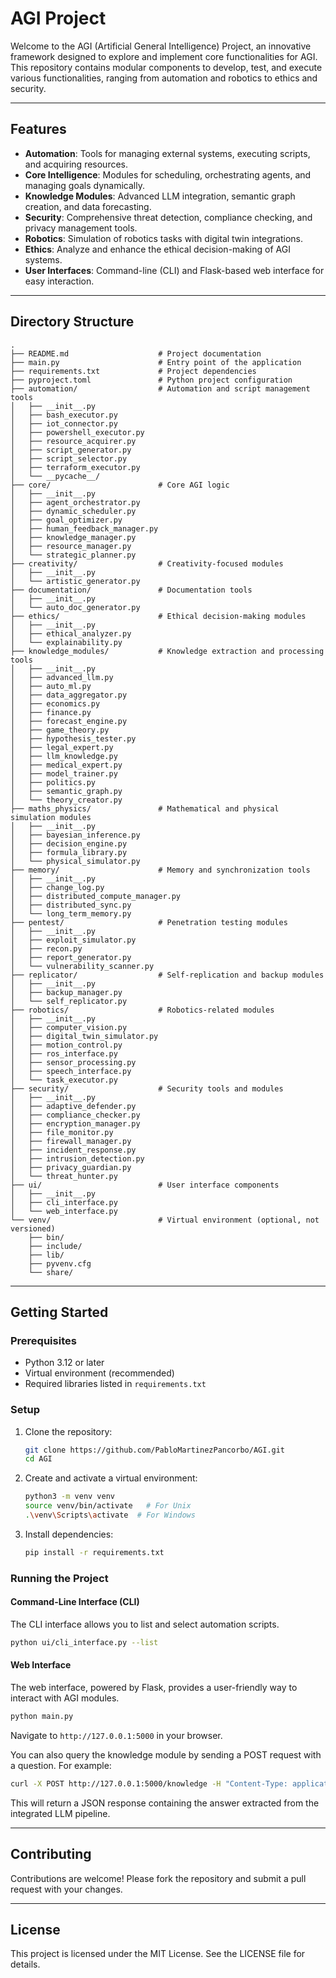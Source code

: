 # AGI Project

Welcome to the AGI (Artificial General Intelligence) Project, an innovative framework designed to explore and implement core functionalities for AGI. This repository contains modular components to develop, test, and execute various functionalities, ranging from automation and robotics to ethics and security.

---

## Features

- **Automation**: Tools for managing external systems, executing scripts, and acquiring resources.
- **Core Intelligence**: Modules for scheduling, orchestrating agents, and managing goals dynamically.
- **Knowledge Modules**: Advanced LLM integration, semantic graph creation, and data forecasting.
- **Security**: Comprehensive threat detection, compliance checking, and privacy management tools.
- **Robotics**: Simulation of robotics tasks with digital twin integrations.
- **Ethics**: Analyze and enhance the ethical decision-making of AGI systems.
- **User Interfaces**: Command-line (CLI) and Flask-based web interface for easy interaction.

---

## Directory Structure

```plaintext
.
├── README.md                    # Project documentation
├── main.py                      # Entry point of the application
├── requirements.txt             # Project dependencies
├── pyproject.toml               # Python project configuration
├── automation/                  # Automation and script management tools
│   ├── __init__.py
│   ├── bash_executor.py
│   ├── iot_connector.py
│   ├── powershell_executor.py
│   ├── resource_acquirer.py
│   ├── script_generator.py
│   ├── script_selector.py
│   ├── terraform_executor.py
│   └── __pycache__/
├── core/                        # Core AGI logic
│   ├── __init__.py
│   ├── agent_orchestrator.py
│   ├── dynamic_scheduler.py
│   ├── goal_optimizer.py
│   ├── human_feedback_manager.py
│   ├── knowledge_manager.py
│   ├── resource_manager.py
│   └── strategic_planner.py
├── creativity/                  # Creativity-focused modules
│   ├── __init__.py
│   └── artistic_generator.py
├── documentation/               # Documentation tools
│   ├── __init__.py
│   └── auto_doc_generator.py
├── ethics/                      # Ethical decision-making modules
│   ├── __init__.py
│   ├── ethical_analyzer.py
│   └── explainability.py
├── knowledge_modules/           # Knowledge extraction and processing tools
│   ├── __init__.py
│   ├── advanced_llm.py
│   ├── auto_ml.py
│   ├── data_aggregator.py
│   ├── economics.py
│   ├── finance.py
│   ├── forecast_engine.py
│   ├── game_theory.py
│   ├── hypothesis_tester.py
│   ├── legal_expert.py
│   ├── llm_knowledge.py
│   ├── medical_expert.py
│   ├── model_trainer.py
│   ├── politics.py
│   ├── semantic_graph.py
│   └── theory_creator.py
├── maths_physics/               # Mathematical and physical simulation modules
│   ├── __init__.py
│   ├── bayesian_inference.py
│   ├── decision_engine.py
│   ├── formula_library.py
│   └── physical_simulator.py
├── memory/                      # Memory and synchronization tools
│   ├── __init__.py
│   ├── change_log.py
│   ├── distributed_compute_manager.py
│   ├── distributed_sync.py
│   └── long_term_memory.py
├── pentest/                     # Penetration testing modules
│   ├── __init__.py
│   ├── exploit_simulator.py
│   ├── recon.py
│   ├── report_generator.py
│   └── vulnerability_scanner.py
├── replicator/                  # Self-replication and backup modules
│   ├── __init__.py
│   ├── backup_manager.py
│   └── self_replicator.py
├── robotics/                    # Robotics-related modules
│   ├── __init__.py
│   ├── computer_vision.py
│   ├── digital_twin_simulator.py
│   ├── motion_control.py
│   ├── ros_interface.py
│   ├── sensor_processing.py
│   ├── speech_interface.py
│   └── task_executor.py
├── security/                    # Security tools and modules
│   ├── __init__.py
│   ├── adaptive_defender.py
│   ├── compliance_checker.py
│   ├── encryption_manager.py
│   ├── file_monitor.py
│   ├── firewall_manager.py
│   ├── incident_response.py
│   ├── intrusion_detection.py
│   ├── privacy_guardian.py
│   └── threat_hunter.py
├── ui/                          # User interface components
│   ├── __init__.py
│   ├── cli_interface.py
│   └── web_interface.py
└── venv/                        # Virtual environment (optional, not versioned)
    ├── bin/
    ├── include/
    ├── lib/
    ├── pyvenv.cfg
    └── share/
```

---

## Getting Started

### Prerequisites

- Python 3.12 or later
- Virtual environment (recommended)
- Required libraries listed in `requirements.txt`

### Setup

1. Clone the repository:

   ```bash
   git clone https://github.com/PabloMartinezPancorbo/AGI.git
   cd AGI
   ```

2. Create and activate a virtual environment:

   ```bash
   python3 -m venv venv
   source venv/bin/activate   # For Unix
   .\venv\Scripts\activate  # For Windows
   ```

3. Install dependencies:

   ```bash
   pip install -r requirements.txt
   ```

### Running the Project

#### Command-Line Interface (CLI)

The CLI interface allows you to list and select automation scripts.

```bash
python ui/cli_interface.py --list
```

#### Web Interface

The web interface, powered by Flask, provides a user-friendly way to interact with AGI modules.

```bash
python main.py
```

Navigate to `http://127.0.0.1:5000` in your browser.

You can also query the knowledge module by sending a POST request with a question. For example:

```bash
curl -X POST http://127.0.0.1:5000/knowledge -H "Content-Type: application/json" -d '{"query": "What is AI?"}'
```

This will return a JSON response containing the answer extracted from the integrated LLM pipeline.

---

## Contributing

Contributions are welcome! Please fork the repository and submit a pull request with your changes.

---

## License

This project is licensed under the MIT License. See the LICENSE file for details.